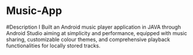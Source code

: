 ﻿# Music-App
#Description
I Built an Android music player application in JAVA through Android Studio aiming at simplicity and performance, equipped with music sharing, customizable colour themes, and comprehensive playback functionalities for locally stored tracks.
